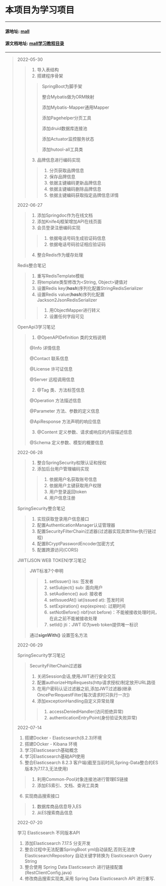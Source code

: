 # 本项目为学习项目

___

#### 源地址: [mall](https://github.com/macrozheng/mall)

#### 源文档地址: [mall学习教程目录](https://www.macrozheng.com/mall/catalog/mall_catalog.html#%E5%8F%8B%E6%83%85%E6%8F%90%E7%A4%BA)

___
> 2022-05-30
>
>> 1. 导入表结构
>> 2. 搭建程序骨架
>>
>>> SpringBoot为脚手架
>>>
>>> 整合Mybatis做为ORM映射
>>>
>>> 添加Mybatis-Mapper通用Mapper
>>>
>>> 添加Pagehelper分页工具
>>>
>>> 添加druid数据库连接池
>>>
>>> 添加Actuator监控服务状态
>>>
>>> 添加hutool-all工具类
>>
>> 3. 品牌信息进行编码实现
>>> 1. 分页获取品牌信息
>>> 2. 保存品牌信息
>>> 3. 依据主键编码更新品牌信息
>>> 4. 依据主键编码删除品牌信息
>>> 5. 依据主键编码获取指定品牌信息详情
>
> 2022-06-27
>
>> 1. 添加Springdoc作为在线文档
>> 2. 添加Knife4j框架增加API在线页面
>> 3. 会员登录注册编码实现
>>> 1. 依据电话号码生成验证码信息
>>> 2. 依据电话号码验证相应验证码
>> 4. 整合Redis作为缓存处理
>
> Redis整合笔记
>>
>> 1. 重写RedisTemplate模板
>> 2. 将template类型修改为<String, Object>键值对
>> 3. 设置Redis key(***hash***)序列化配置StringRedisSerializer
>> 4. 设置Redis value(***hash***)序列化配置Jackson2JsonRedisSerializer
>>> 1. 用ObjectMapper进行转义
>>> 2. 设置任何字段可见
>
> OpenApi3学习笔记
>> 1. @OpenAPIDefinition 类的文档说明
>>
>> @Info 详情信息
>>
>> @Contact 联系信息
>>
>> @License 许可证信息
>>
>> @Server 远程调用信息
>>
>> 2. @Tag 类、方法标签信息
>>
>> @Operation 方法描述信息
>>
>> @Parameter 方法、参数的定义信息
>>
>> @ApiResponse 方法声明的响应信息
>>
>> 3. @Content 定义参数、请求或响应的内容描述信息
>>
>> @Schema 定义参数、模型的概要信息
>
>2022-06-28
>
>> 1. 整合SpringSecurity权限认证和授权
>> 2. 添加后台用户管理编码实现
>>> 1. 依据用户名获取账号信息
>>> 2. 依据用户主键获取用户权限
>>> 3. 用户登录返回token
>>> 4. 用户信息注册
>
>   SpringSecurity整合笔记
>
>> 1. 实现获取登录用户信息接口
>> 2. 配置AuthenticationManager认证管理器
>> 3. 配置SecurityFilterChain过滤器(过滤器实现具体filter执行链过程)
>> 4. 配置BCryptPasswordEncoder加密方式
>> 5. 配置跨源访问(CORS)
>
>   JWT(JSON WEB TOKEN)学习笔记
>> JWT标准7个申明
>>>
>>> 1. setIssuer()                iss: 签发者
>>> 2. setSubject()               sub: 面向用户
>>> 3. setAudience()              aud: 接收者
>>> 4. setIssuedAt()              iat(issued at): 签发时间
>>> 5. setExpiration()            exp(expires): 过期时间
>>> 6. setNotBefore()             nbf(not before)：不能被接收处理时间，在此之前不能被接收处理
>>> 7. setId()                    jti：JWT ID为web token提供唯一标识
>>
>> 通过**signWith()** 设置签名方法
>
> 2022-06-29
>
>SpringSecurity学习笔记
>
>> SecurityFilterChain过滤器
>>
>> 1. 关闭Session会话,使用JWT进行安全交互
>> 2. 配置authorizeHttpRequests(http请求授权)制定放开URL路径
>> 3. 在用户密码认证过滤器之前,添加JWT过滤器(继承OncePerRequestFilter[每次请求时只执行一次])
>> 4. 添加exceptionHandling自定义异常处理
>>> 1. accessDeniedHandler(访问拒绝异常)
>>> 2. authenticationEntryPoint(身份验证失败异常)
>>> 
> 2022-07-14
> 
> 1. 搭建Docker - Elasticsearch(8.2.3)环境
> 2. 搭建DOcker - Kibana 环境
> 3. 学习Elasticsearch基础概念
> 4. 学习Elasticsearch基础API使用
> 5. 整合Elasticsearch 8.2.3 客户端(截至当前时间,Spring-Data整合的ES版本为7.17.3,无法使用)
>> 1. 利用Common-Pool对象连接池进行管理ES链接
>> 2. 添加ES索引、文档、查询工具类
> 
> 6. 实现商品搜索接口
>> 1. 数据库商品信息导入ES
>> 2. 从ES搜索商品信息
>> 
> 2022-07-20
>  
> 学习 Elasticsearch 不同版本API
> 1. 添加Elasticsearch 7.17.5 分支开发
> 2. 整合过程中无法配置SpringBoot yml自动装配,否则无法使 ElasticsearchRepository 自动关键字转换为 Elasticsearch Query String
> 3. 整合使用 Spring Data Elasticsearch 进行链接配置(RestClientConfig.java) 
> 4. 修改商品搜索实现类,采用 Spring Data Elasticsearch API 进行重写.